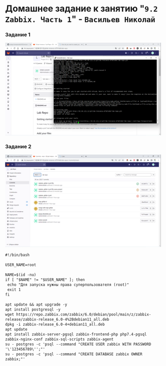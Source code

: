 # Домашнее задание к занятию "`9.2 Zabbix. Часть 1`" - `Васильев Николай`


### Задание 1

![img](/img/Снимок%20экрана_20230106_172017.png)

### Задание 2

![img](/img/Снимок%20экрана_20230106_204702.png)

````
#!/bin/bash

USER_NAME=root

NAME=$(id -nu)
if [ "$NAME" != "$USER_NAME" ]; then
 echo "Для запуска нужны права суперпользователя (root)"
 exit 1
fi

apt update && apt upgrade -y
apt install postgresql -y
wget https://repo.zabbix.com/zabbix/6.0/debian/pool/main/z/zabbix-release/zabbix-release_6.0-4%2Bdebian11_all.deb
dpkg -i zabbix-release_6.0-4+debian11_all.deb
apt update
apt install zabbix-server-pgsql zabbix-frontend-php php7.4-pgsql zabbix-nginx-conf zabbix-sql-scripts zabbix-agent
su - postgres -c 'psql --command "CREATE USER zabbix WITH PASSWORD '\'123456789\'';"'
su - postgres -c 'psql --command "CREATE DATABASE zabbix OWNER zabbix;"'


````
